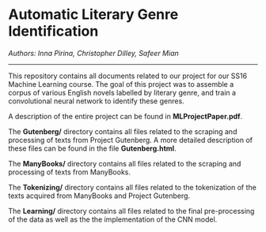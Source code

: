 # Automatic Literary Genre Identification
 *Authors:    Inna Pirina, Christopher Dilley, Safeer Mian*

---------------------

This repository contains all documents related to our project for our SS16 Machine Learning course.  The goal of this project was to assemble a corpus of various English novels labelled by literary genre, and train a convolutional neural network to identify these genres.

A description of the entire project can be found in **MLProjectPaper.pdf**.

The **Gutenberg/** directory contains all files related to the scraping and processing of texts from Project Gutenberg.  A more detailed description of these files can be found in the file **Gutenberg.html**.

The **ManyBooks/** directory contains all files related to the scraping and processing of texts from ManyBooks.

The **Tokenizing/** directory contains all files related to the tokenization of the texts acquired from ManyBooks and Project Gutenberg.

The **Learning/** directory contains all files related to the final pre-processing of the data as well as the the implementation of the CNN model.
